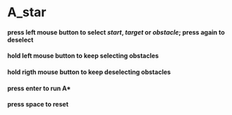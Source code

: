 # A_star
#### press **left mouse button** to select *start*, *target* or *obstacle*; press again to deselect
#### hold **left mouse button** to keep selecting obstacles
#### hold **rigth mouse button** to keep deselecting obstacles

#### press **enter** to run A*
#### press **space** to reset
